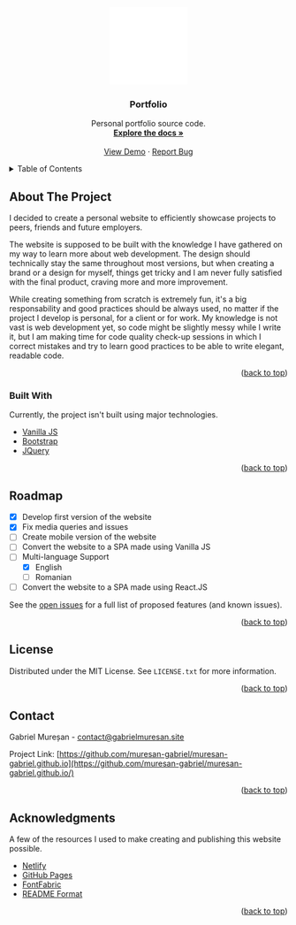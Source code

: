 <div id="top"></div>
<!--
*** Thanks for checking out the Best-README-Template. If you have a suggestion
*** that would make this better, please fork the repo and create a pull request
*** or simply open an issue with the tag "enhancement".
*** Don't forget to give the project a star!
*** Thanks again! Now go create something AMAZING! :D
-->

<!-- PROJECT SHIELDS -->
<!--
*** I'm using markdown "reference style" links for readability.
*** Reference links are enclosed in brackets [ ] instead of parentheses ( ).
*** See the bottom of this document for the declaration of the reference variables
*** for contributors-url, forks-url, etc. This is an optional, concise syntax you may use.
*** https://www.markdownguide.org/basic-syntax/#reference-style-links
-->
<!-- PROJECT LOGO -->
<br />
<div align="center">
  <a href="https://gabrielmuresan.site/">
    <img src="src/images/logo-03.svg" alt="Logo" width="140" height="140">
  </a>

  <h3 align="center">Portfolio</h3>

  <p align="center">
    Personal portfolio source code.
    <br />
    <a href="https://github.com/muresan-gabriel/muresan-gabriel.github.io"><strong>Explore the docs »</strong></a>
    <br />
    <br />
    <a href="https://gabrielmuresan.site/">View Demo</a>
    ·
    <a href="https://github.com/muresan-gabriel/muresan-gabriel.github.io/issues">Report Bug</a>
  </p>
</div>

<!-- TABLE OF CONTENTS -->
<details>
  <summary>Table of Contents</summary>
  <ol>
    <li>
      <a href="#about-the-project">About The Project</a>
      <ul>
        <li><a href="#built-with">Built With</a></li>
      </ul>
    </li>
    <li><a href="#roadmap">Roadmap</a></li>
    <li><a href="#license">License</a></li>
    <li><a href="#contact">Contact</a></li>
    <li><a href="#acknowledgments">Acknowledgments</a></li>
  </ol>
</details>

<!-- ABOUT THE PROJECT -->

## About The Project

I decided to create a personal website to efficiently showcase projects to peers, friends and future employers.

The website is supposed to be built with the knowledge I have gathered on my way to learn more about web development. The design should technically stay the same throughout most versions, but when creating a brand or a design for myself, things get tricky and I am never fully satisfied with the final product, craving more and more improvement.

While creating something from scratch is extremely fun, it's a big responsability and good practices should be always used, no matter if the project I develop is personal, for a client or for work. My knowledge is not vast is web development yet, so code might be slightly messy while I write it, but I am making time for code quality check-up sessions in which I correct mistakes and try to learn good practices to be able to write elegant, readable code.

<p align="right">(<a href="#top">back to top</a>)</p>

### Built With

Currently, the project isn't built using major technologies.

- [Vanilla JS](https://www.javascript.com/)
- [Bootstrap](https://getbootstrap.com)
- [JQuery](https://jquery.com)

<p align="right">(<a href="#top">back to top</a>)</p>

<!-- ROADMAP -->

## Roadmap

- [x] Develop first version of the website
- [x] Fix media queries and issues
- [ ] Create mobile version of the website
- [ ] Convert the website to a SPA made using Vanilla JS
- [ ] Multi-language Support
  - [x] English
  - [ ] Romanian
- [ ] Convert the website to a SPA made using React.JS

See the [open issues](https://github.com/muresan-gabriel/muresan-gabriel.github.io/issues) for a full list of proposed features (and known issues).

<p align="right">(<a href="#top">back to top</a>)</p>

<!-- LICENSE -->

## License

Distributed under the MIT License. See `LICENSE.txt` for more information.

<p align="right">(<a href="#top">back to top</a>)</p>

<!-- CONTACT -->

## Contact

Gabriel Mureșan - contact@gabrielmuresan.site

Project Link: [https://github.com/muresan-gabriel/muresan-gabriel.github.io](https://github.com/muresan-gabriel/muresan-gabriel.github.io/)

<p align="right">(<a href="#top">back to top</a>)</p>

<!-- ACKNOWLEDGMENTS -->

## Acknowledgments

A few of the resources I used to make creating and publishing this website possible.

- [Netlify](https://www.netlify.com/)
- [GitHub Pages](https://pages.github.com)
- [FontFabric](https://www.fontfabric.com/)
- [README Format](https://github.com/othneildrew/Best-README-Template)

<p align="right">(<a href="#top">back to top</a>)</p>

<!-- MARKDOWN LINKS & IMAGES -->
<!-- https://www.markdownguide.org/basic-syntax/#reference-style-links -->
